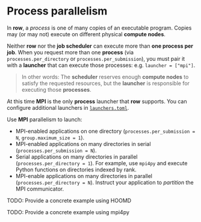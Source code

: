 # Process parallelism

In **row**, a *process* is one of many copies of an executable program. Copies may
(or may not) execute on different physical **compute nodes**.

Neither **row** nor the **job scheduler** can execute more than **one process per
job**. When you request more than one **process** (via `processes.per_directory` or
`processes.per_submission`), you must pair it with a **launcher** that can execute those
processes: e.g. `launcher = ["mpi"]`.

> In other words: The **scheduler** reserves enough **compute nodes** to satisfy
> the requested resources, but the **launcher** is responsible for executing those
> **processes**.

At this time **MPI** is the only **process** launcher that **row** supports. You can
configure additional launchers in [`launchers.toml`](../../launchers/index.md).

Use **MPI** parallelism to launch:
* MPI-enabled applications on one directory (`processes.per_submission = N`,
  `group.maximum_size = 1`).
* MPI-enabled applications on many directories in serial
  (`processes.per_submission = N`).
* Serial applications on many directories in parallel (`processes.per_directory = 1`).
  For example, use `mpi4py` and execute Python functions on directories indexed by rank.
* MPI-enable applications on many directories in parallel
  (`processes.per_directory = N`). Instruct your application to *partition* the MPI
  communicator.

TODO: Provide a concrete example using HOOMD

TODO: Provide a concrete example using mpi4py
